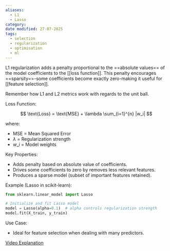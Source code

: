 ```yaml
---
aliases:
  - L1
  - Lasso
category:
date modified: 27-07-2025
tags:
  - selection
  - regularization
  - optimisation
  - ml
---
```

L1 regularization adds a penalty proportional to the ==absolute values== of the model coefficients to the [[loss function]]. This penalty encourages ==sparsity==-some coefficients become exactly zero-making it useful for [[feature selection]].

Remember how L1 and L2 metrics work with regards to the unit ball.

Loss Function:

$$
\text{Loss} = \text{MSE} + \lambda \sum_{i=1}^{n} |w_i|
$$

where:

* $\text{MSE}$ = Mean Squared Error
* $\lambda$ = Regularization strength
* $w\_i$ = Model weights

Key Properties:

* Adds penalty based on absolute value of coefficients.
* Drives some coefficients to zero by removes less relevant features.
* Produces a sparse model (subset of important features retained).

Example (Lasso in scikit-learn):

```python
from sklearn.linear_model import Lasso

# Initialize and fit Lasso model
model = Lasso(alpha=0.1)  # alpha controls regularization strength
model.fit(X_train, y_train)
```

Use Case:

* Ideal for feature selection when dealing with many predictors.

[Video Explanation](https://www.youtube.com/watch?v=NGf0voTMlcs)
